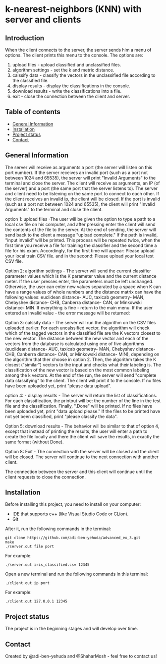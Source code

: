 # k-nearest-neighbors (KNN) with server and clients

## Introduction
When the client connects to the server, the server sends him a menu of options. The client prints this menu to the console.
The options are:
1. upload files - upload classified and unclassified files.
2. algorithm settings - set the k and metric distance.
3. calssify data - classify the vectors in the unclassified file according to the classified file.
4. display results - display the classifications in the console.
5. download results - write the classifications into a file.
8. exit - close the connection between the client and server.

## Table of contents
* [General Information](#general-information)
* [Installation](#installation)
* [Project status](#project-status)
* [Contact](#Contact)

## General Information
The server will receive as arguments a port (the server will listen on this port number). If the server receives an invalid port (such as a port not between 1024 and 65535), the server will print "Invalid Arguments" to the terminal and close the server.
The client will receive as arguments, an IP (of the server) and a port (the same port that the server listens to). The server and client need to be listening on the same port to connect to each other. If the client receives an invalid ip, the client will be closed. If the port is invalid (such as a port not between 1024 and 65535), the client will print "Invalid Arguments" to the terminal and close the client.

option 1: upload files -The user will be given the option to type a path to a local csv file on his computer, and after pressing enter the client will send the contents of the file to the server. At the end of sending, the server will send back to the client a message "upload complete." If the path is invalid, "input invalid" will be printed.
This process will be repeated twice, when the first time you receive a file for training the classifier and the second time a file for his exam. 
Accordingly, for the first time will appear:
Please upload your local train CSV file.
and in the second:
Please upload your local test CSV file.

Option 2: algorithm settings - The server will send the current classifier parameter values which is the K parameter value and the current distance meter. 
If the user presses enter, the parameters must be left unchanged. Otherwise, the user can enter new values separated by a space when K can have a range
values of whole numbers and the distance matrix can have the following values: euclidean distance- AUC, taxicab geometry- MAN, Chebyshev distance- CHB, Canberra distance- CAN, or Minkowski distance- MIN.
If everything is fine - return to the main menu. If the user entered an invalid value - the error message will be returned:

Option 3: calssify data - The server will run the algorithm on the CSV files uploaded earlier. For each uncalssified vector, the algorithm will check which of the tagged vectors in the classified file are the K vectors closest to the new vector. The distance between the new vector and each of the vectors from the database is calculated using one of five algorithms (euclidean distance- AUC, taxicab geometry- MAN, Chebyshev distance- CHB, Canberra distance- CAN, or Minkowski distance- MIN), depending on the algorithm that ther choose in option 2. Then, the algorithm takes the K closest ("similar") vectors to the input and checks what their labeling is. The classification of the new vector is based on the most common labeling among the k vectors. 
At the end of the run, the server will send "complete data classifying" to the client. The client will print it to the console.
If no files have been uploaded yet, print "please data upload".

option 4: - display results - The server will return the list of classifications. For each classification, the printout will be: the number of the line in the test file and the classification. Finally, ".Done" will be printed.
If no files have been uploaded yet, print "data upload please."
If the files to be printed have not yet been classified, print "please classify the data".

Option 5: download results - The behavior will be similar to that of option 4, except that instead of printing the results, the user will enter a path to create the file locally and there the client will save the results, in exactly the same format (without Done). 

Option 8: Exit - The connection with the server will be closed and the client will be closed. The server will continue to the next connection with another client.

The connection between the server and this client will continue until the client requests to close the connection.

## Installation
Before installing this project, you need to install on your computer:
* IDE that supports c++ (like Visual Studio Code or CLion).
* Git

After it, run the following commands in the terminal:

```
git clone https://github.com/adi-ben-yehuda/advanced_ex_3.git
make
./server.out file port
```
For example:
```
./server.out iris_classified.csv 12345
```
Open a new terminal and run the following commands in this terminal:

```
./client.out ip port
```
For example: 
```
./client.out 127.0.0.1 12345
```

## Project status 
The project is in the beginning stages and will develop over time.

## Contact
Created by @adi-ben-yehuda and @ShaharMosh - feel free to contact us!
